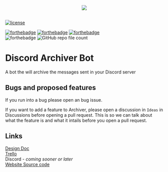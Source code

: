 <div align="center">
  <img align="center" src="https://github.com/tonymoooon543/Archiver-Bot/blob/master/images/archiver-logo.png">
</div>

<br>

[![license](https://img.shields.io/badge/License-JBPL--NC%201.0-green)](https://github.com/JBStepan/Archiver-Bot/blob/master/LICENSE.txt)

[![forthebadge](https://forthebadge.com/images/badges/mom-made-pizza-rolls.svg)](https://forthebadge.com)
[![forthebadge](https://forthebadge.com/images/badges/compatibility-betamax.svg)](https://forthebadge.com)
[![forthebadge](https://forthebadge.com/images/badges/made-with-typescript.svg)](https://forthebadge.com)
<br>
![forthebadge](https://img.shields.io/github/languages/code-size/JBStepan/Archiver-Bot?style=for-the-badge)
![GitHub repo file count](https://img.shields.io/github/directory-file-count/JBStepan/Archiver-Bot?color=green&style=for-the-badge)


# Discord Archiver Bot
A bot the will archive the messages sent in your Discord server 
<br>

## Bugs and proposed features
If you run into a bug please open an bug issue.

If you want to add a feature to Archiver, please open a discussion in `Ideas` in Discussions before opening a pull request.
This is so we can talk about what the feature is and what it intails before you open a pull request.

## Links
[Design Doc](https://github.com/tonymoooon543/Archiver-Bot/blob/master/DESIGN.md)
<br>
[Trello](https://trello.com/b/zQYvhdVE/archiver-bot)
<br>
Discord - *coming sooner or later*
<br>
[Website Source code](https://github.com/JBStepan/Archiver-Site)
